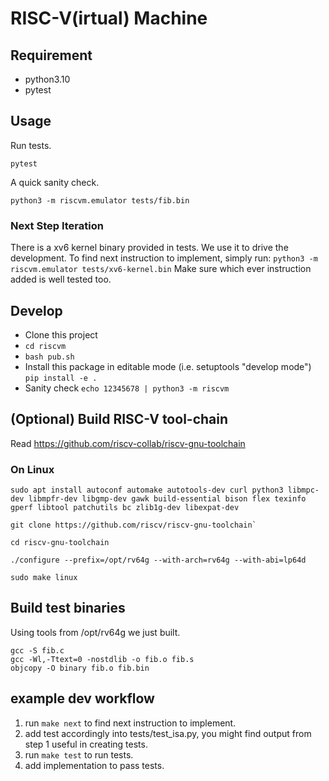 # RISC-V(irtual) Machine

## Requirement
- python3.10
- pytest

## Usage

Run tests.
```
pytest
```

A quick sanity check.
```
python3 -m riscvm.emulator tests/fib.bin
```

### Next Step Iteration
There is a xv6 kernel binary provided in tests. We use it to drive the development.
To find next instruction to implement, simply run:
`python3 -m riscvm.emulator tests/xv6-kernel.bin`
Make sure which ever instruction added is well tested too.

## Develop

- Clone this project
- `cd riscvm`
- `bash pub.sh`
- Install this package in editable mode (i.e. setuptools "develop mode") `pip install -e .`
- Sanity check `echo 12345678 | python3 -m riscvm`

## (Optional) Build RISC-V tool-chain
Read https://github.com/riscv-collab/riscv-gnu-toolchain

### On Linux
```
sudo apt install autoconf automake autotools-dev curl python3 libmpc-dev libmpfr-dev libgmp-dev gawk build-essential bison flex texinfo gperf libtool patchutils bc zlib1g-dev libexpat-dev

git clone https://github.com/riscv/riscv-gnu-toolchain`

cd riscv-gnu-toolchain

./configure --prefix=/opt/rv64g --with-arch=rv64g --with-abi=lp64d

sudo make linux
```

## Build test binaries
Using tools from /opt/rv64g we just built.
```
gcc -S fib.c
gcc -Wl,-Ttext=0 -nostdlib -o fib.o fib.s
objcopy -O binary fib.o fib.bin
```

## example dev workflow
1. run `make next` to find next instruction to implement.
2. add test accordingly into tests/test_isa.py, you might find output from step 1 useful in creating tests.
3. run `make test` to run tests.
4. add implementation to pass tests.
